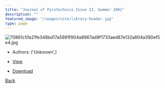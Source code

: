 ```yaml
---
title: "Journal of Pyrotechnics Issue 13, Summer 2001"
description: ""
featured_image: "/images/site/library-header.jpg"
type: page
---
```


![70861c5fa21fe348bd17a5991f904a8967ad9f1733aed87e132a804a390ef5e4.jpg](https://drive.google.com/uc?export=view&id=1nQr2_eAc-4IDR8UTgHLgdL8RVdtDMvuq)
* Authors: ('Unknown',)
* [View](https://drive.google.com/uc?export=view&id=1qglSczDrEZaquLTCaetSLyBZwoHlp6oR)

* [Download](https://drive.google.com/uc?export=download&id=1qglSczDrEZaquLTCaetSLyBZwoHlp6oR)

[Back](http://localhost:1313/library/ebooks/
)